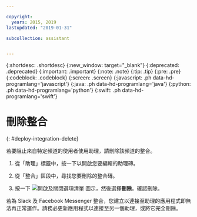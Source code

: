 ```yaml
---

copyright:
  years: 2015, 2019
lastupdated: "2019-01-31"

subcollection: assistant


---
```


{:shortdesc: .shortdesc}
{:new_window: target="_blank"}
{:deprecated: .deprecated}
{:important: .important}
{:note: .note}
{:tip: .tip}
{:pre: .pre}
{:codeblock: .codeblock}
{:screen: .screen}
{:javascript: .ph data-hd-programlang='javascript'}
{:java: .ph data-hd-programlang='java'}
{:python: .ph data-hd-programlang='python'}
{:swift: .ph data-hd-programlang='swift'}

# 刪除整合
{: #deploy-integration-delete}

若要阻止來自特定頻道的使用者使用助理，請刪除該頻道的整合。

1.  從「助理」標籤中，按一下以開啟您要編輯的助理磚。

1.  從「整合」區段中，尋找您要刪除的整合磚。

1.  按一下 ![開啟及關閉選項清單](images/kabob-beta.png) 圖示，然後選擇**刪除**。確認刪除。

若為 Slack 及 Facebook Messenger 整合，您建立以連接至助理的應用程式即無法再正常運作。請務必更新應用程式以連接至另一個助理，或將它完全刪除。
